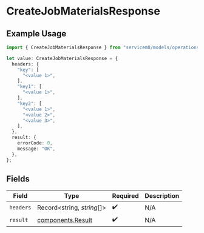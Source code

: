 # CreateJobMaterialsResponse

## Example Usage

```typescript
import { CreateJobMaterialsResponse } from "servicem8/models/operations";

let value: CreateJobMaterialsResponse = {
  headers: {
    "key": [
      "<value 1>",
    ],
    "key1": [
      "<value 1>",
    ],
    "key2": [
      "<value 1>",
      "<value 2>",
      "<value 3>",
    ],
  },
  result: {
    errorCode: 0,
    message: "OK",
  },
};
```

## Fields

| Field                                                  | Type                                                   | Required                                               | Description                                            |
| ------------------------------------------------------ | ------------------------------------------------------ | ------------------------------------------------------ | ------------------------------------------------------ |
| `headers`                                              | Record<string, *string*[]>                             | :heavy_check_mark:                                     | N/A                                                    |
| `result`                                               | [components.Result](../../models/components/result.md) | :heavy_check_mark:                                     | N/A                                                    |